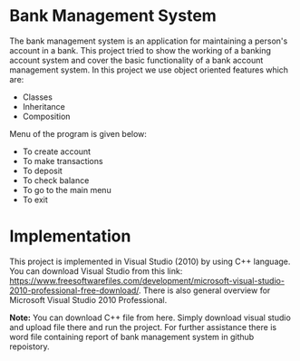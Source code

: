 # Bank Management System
The bank management system is an application for maintaining a person's account in a bank. This project tried to show the working of a banking account system and cover the basic functionality of a bank account management system. 
In this project we use object oriented features which are:
- Classes
- Inheritance
- Composition 

Menu of the program is given below:

- To create account
- To make transactions
- To deposit
- To check balance
- To go to the main menu
- To exit

# Implementation
This project is implemented in Visual Studio (2010) by using C++ language. You can download Visual Studio from this link: https://www.freesoftwarefiles.com/development/microsoft-visual-studio-2010-professional-free-download/. There is also general overview for Microsoft Visual Studio 2010 Professional.

**Note:** You can download C++ file from here. Simply download visual studio and upload file there and run the project. For further assistance there is word file containing report of bank management system in github repoistory.
